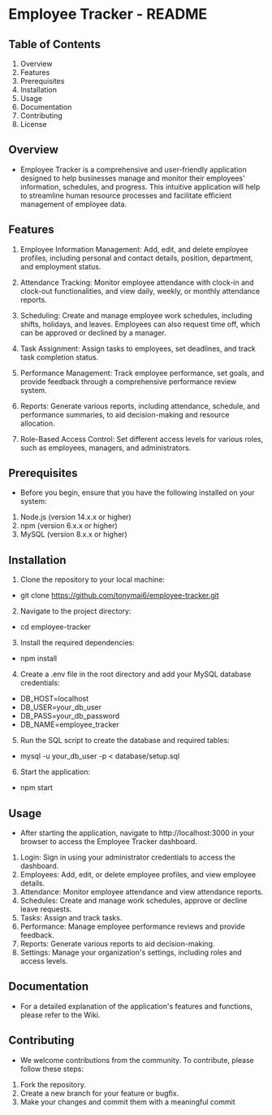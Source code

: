 # Employee Tracker - README
## Table of Contents
1. Overview
2. Features
3. Prerequisites
4. Installation
5. Usage
6. Documentation
7. Contributing
8. License
##  Overview
- Employee Tracker is a comprehensive and user-friendly application designed to help businesses manage and monitor their employees' information, schedules, and progress. This intuitive application will help to streamline human resource processes and facilitate efficient management of employee data.

## Features
1. Employee Information Management: Add, edit, and delete employee profiles, including personal and contact details, position, department, and employment status.

2. Attendance Tracking: Monitor employee attendance with clock-in and clock-out functionalities, and view daily, weekly, or monthly attendance reports.

3. Scheduling: Create and manage employee work schedules, including shifts, holidays, and leaves. Employees can also request time off, which can be approved or declined by a manager.

4. Task Assignment: Assign tasks to employees, set deadlines, and track task completion status.

5. Performance Management: Track employee performance, set goals, and provide feedback through a comprehensive performance review system.

6. Reports: Generate various reports, including attendance, schedule, and performance summaries, to aid decision-making and resource allocation.

7. Role-Based Access Control: Set different access levels for various roles, such as employees, managers, and administrators.

## Prerequisites
- Before you begin, ensure that you have the following installed on your system:

1. Node.js (version 14.x.x or higher)
2. npm (version 6.x.x or higher)
3. MySQL (version 8.x.x or higher)
## Installation
1. Clone the repository to your local machine:
- git clone https://github.com/tonymai6/employee-tracker.git
2. Navigate to the project directory:
- cd employee-tracker
3. Install the required dependencies:
- npm install
4. Create a .env file in the root directory and add your MySQL database credentials:

- DB_HOST=localhost
- DB_USER=your_db_user
- DB_PASS=your_db_password
- DB_NAME=employee_tracker
5. Run the SQL script to create the database and required tables:

- mysql -u your_db_user -p < database/setup.sql
6. Start the application:
- npm start
## Usage
- After starting the application, navigate to http://localhost:3000 in your browser to access the Employee Tracker dashboard.

1. Login: Sign in using your administrator credentials to access the dashboard.
2. Employees: Add, edit, or delete employee profiles, and view employee details.
3. Attendance: Monitor employee attendance and view attendance reports.
4. Schedules: Create and manage work schedules, approve or decline leave requests.
5. Tasks: Assign and track tasks.
6. Performance: Manage employee performance reviews and provide feedback.
7. Reports: Generate various reports to aid decision-making.
8. Settings: Manage your organization's settings, including roles and access levels.
## Documentation
- For a detailed explanation of the application's features and functions, please refer to the Wiki.

## Contributing
- We welcome contributions from the community. To contribute, please follow these steps:

1. Fork the repository.
2. Create a new branch for your feature or bugfix.
3. Make your changes and commit them with a meaningful commit
